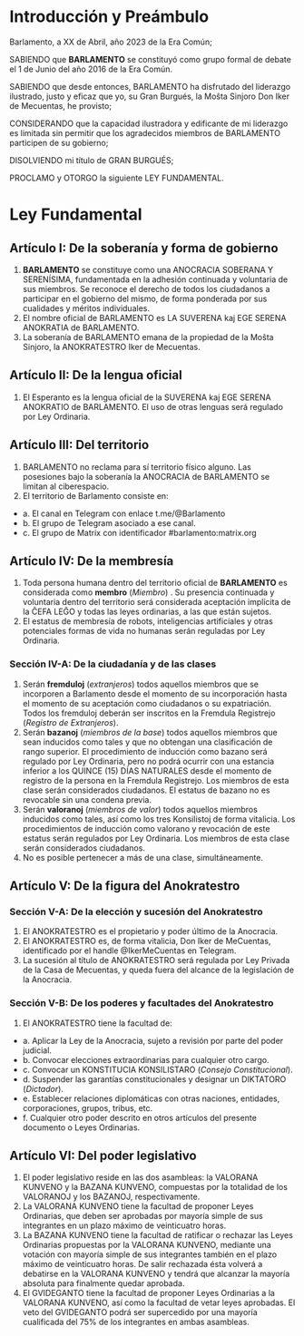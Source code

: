 # Introducción y Preámbulo

Barlamento, a XX de Abril, año 2023 de la Era Común;

SABIENDO que **BARLAMENTO** se constituyó como grupo formal de debate el 1 de Junio del año 2016 de la Era Común.

SABIENDO que desde entonces, BARLAMENTO ha disfrutado del liderazgo ilustrado, justo y eficaz que yo, su Gran Burgués, la Moŝta Sinjoro Don Iker de Mecuentas, he provisto;

CONSIDERANDO que la capacidad ilustradora y edificante de mi liderazgo es limitada sin permitir que los agradecidos miembros de BARLAMENTO participen de su gobierno;

DISOLVIENDO mi título de GRAN BURGUÉS;

PROCLAMO y OTORGO la siguiente LEY FUNDAMENTAL.

# Ley Fundamental

## Artículo I: De la soberanía y forma de gobierno

1. **BARLAMENTO** se constituye como una ANOCRACIA SOBERANA Y SERENÍSIMA, fundamentada en la adhesión continuada y voluntaria de sus miembros. Se reconoce el derecho de todos los ciudadanos a participar en el gobierno del mismo, de forma ponderada por sus cualidades y méritos individuales.
2. El nombre oficial de BARLAMENTO es LA SUVERENA kaj EGE SERENA ANOKRATIA de BARLAMENTO.
3. La soberanía de BARLAMENTO emana de la propiedad de la Moŝta Sinjoro, la ANOKRATESTRO Iker de Mecuentas.

## Artículo II: De la lengua oficial

1. El Esperanto es la lengua oficial de la SUVERENA kaj EGE SERENA ANOKRATIO de BARLAMENTO. El uso de otras lenguas será regulado por Ley Ordinaria.

## Artículo III: Del territorio

1. BARLAMENTO no reclama para sí territorio físico alguno. Las posesiones bajo la soberanía la ANOCRACIA de BARLAMENTO se limitan al ciberespacio.
2. El territorio de Barlamento consiste en:

* a. El canal en Telegram con enlace t.me/@Barlamento
* b. El grupo de Telegram asociado a ese canal.
* c. El grupo de Matrix con identificador #barlamento:matrix.org

## Artículo IV: De la membresía

1. Toda persona humana dentro del territorio oficial de **BARLAMENTO** es considerada como **membro** (_Miembro_) . Su presencia continuada y voluntaria dentro del territorio será considerada aceptación implícita de la ĈEFA LEĜO y todas las leyes ordinarias, a las que están sujetos.
2. El estatus de membresía de robots, inteligencias artificiales y otras potenciales formas de vida no humanas serán reguladas por Ley Ordinaria.

### Sección IV-A: De la ciudadanía y de las clases

1. Serán **fremduloj** (_extranjeros_) todos aquellos miembros que se incorporen a Barlamento desde el momento de su incorporación hasta el momento de su aceptación como ciudadanos o su expatriación. Todos los fremduloj deberán ser inscritos en la Fremdula Registrejo (_Registro de Extranjeros_).
2. Serán **bazanoj** (_miembros de la base_) todos aquellos miembros que sean inducidos como tales y que no obtengan una clasificación de rango superior. El procedimiento de inducción como bazano será regulado por Ley Ordinaria, pero no podrá ocurrir con una estancia inferior a los QUINCE (15) DÍAS NATURALES desde el momento de registro de la persona en la Fremdula Registrejo. Los miembros de esta clase serán considerados ciudadanos. El estatus de bazano no es revocable sin una condena previa.
3. Serán **valoranoj** (_miembros de valor_) todos aquellos miembros inducidos como tales, así como los tres Konsilistoj de forma vitalicia. Los procedimientos de inducción como valorano y revocación de este estatus serán regulados por Ley Ordinaria. Los miembros de esta clase serán considerados ciudadanos.
4. No es posible pertenecer a más de una clase, simultáneamente.

## Artículo V: De la figura del Anokratestro

### Sección V-A: De la elección y sucesión del Anokratestro

1. El ANOKRATESTRO es el propietario y poder último de la Anocracia.
2. El ANOKRATESTRO es, de forma vitalicia, Don Iker de MeCuentas, identificado por el handle @IkerMeCuentas en Telegram.
3. La sucesión al título de ANOKRATESTRO será regulada por Ley Privada de la Casa de Mecuentas, y queda fuera del alcance de la legislación de la Anocracia.


### Sección V-B: De los poderes y facultades del Anokratestro

1. El ANOKRATESTRO tiene la facultad de:

* a. Aplicar la Ley de la Anocracia, sujeto a revisión por parte del poder judicial.
* b. Convocar elecciones extraordinarias para cualquier otro cargo.
* c. Convocar un KONSTITUCIA KONSILISTARO (_Consejo Constitucional_).
* d. Suspender las garantías constitucionales y designar un DIKTATORO (_Dictador_).
* e. Establecer relaciones diplomáticas con otras naciones, entidades, corporaciones, grupos, tribus, etc.
* f. Cualquier otro poder descrito en otros artículos del presente documento o Leyes Ordinarias.

## Artículo VI: Del poder legislativo

1. El poder legislativo reside en las dos asambleas: la VALORANA KUNVENO y la BAZANA KUNVENO, compuestas por la totalidad de los VALORANOJ y los BAZANOJ, respectivamente.
2. La VALORANA KUNVENO tiene la facultad de proponer Leyes Ordinarias, que deben ser aprobadas por mayoría simple de sus integrantes en un plazo máximo de veinticuatro horas.
3. La BAZANA KUNVENO tiene la facultad de ratificar o rechazar las Leyes Ordinarias propuestas por la VALORANA KUNVENO, mediante una votación con mayoría simple de sus integrantes también en el plazo máximo de veinticuatro horas. De salir rechazada ésta volverá a debatirse en la VALORANA KUNVENO y tendrá que alcanzar la mayoría absoluta para finalmente quedar aprobada.
4. El GVIDEGANTO tiene la facultad de proponer Leyes Ordinarias a la VALORANA KUNVENO, así como la facultad de vetar leyes aprobadas. El veto del GVIDEGANTO podrá ser supercedido por una mayoría cualificada del 75% de los integrantes en ambas asambleas.
